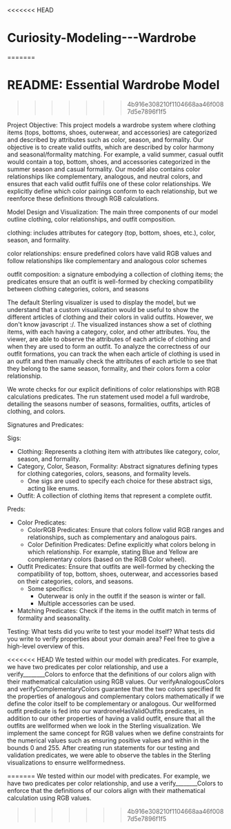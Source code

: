 <<<<<<< HEAD
# Curiosity-Modeling---Wardrobe
=======
# README: Essential Wardrobe Model
>>>>>>> 4b916e308210f1104668aa46f0087d5e7896f1f5

Project Objective: 
This project models a wardrobe system where clothing items (tops, bottoms, shoes, outerwear, and accessories) are categorized and described by attributes such as color, season, and formality. Our objective is to create valid outfits, which are described by color harmony and seasonal/formality matching. For example, a valid summer, casual outfit would contain a top, bottom, shoes, and accessories categorized in the summer season and casual formality. Our model also contains color relationships like complementary, analogous, and neutral colors, and ensures that each valid outfit fulfils one of these color relationships. We explicitly define which color pairings conform to each relationship, but we reenforce these definitions through RGB calculations.


Model Design and Visualization: 
The main three components of our model outline clothing, color relationships, and outfit composition. 

clothing: includes attributes for category (top, bottom, shoes, etc.), color, season, and formality. 

color relationships: ensure predefined colors have valid RGB values and follow relationships like complementary and analogous color schemes

outfit composition: a signature embodying a collection of clothing items; the predicates ensure that an outfit is well-formed by checking compatibility between clothing categories, colors, and seasons

The default Sterling visualizer is used to display the model, but we understand that a custom visualization would be useful to show the different articles of clothing and their colors in valid outfits. However, we don't know javascript :/. The visualized instances show a set of clothing items, with each having a category, color, and other attributes. You, the viewer, are able to observe the attributes of each article of clothing and when they are used to form an outfit. To analyze the correctness of our outfit formations, you can track the when each article of clothing is used in an outfit and then manually check the attributes of each article to see that they belong to the same season, formality, and their colors form a color relationship. 

We wrote checks for our explicit definitions of color relationships with RGB calculations predicates. The run statement used model a full wardrobe, detailing the seasons number of seasons, formalities, outfits, articles of clothing, and colors.

Signatures and Predicates: 

Sigs: 
- Clothing: Represents a clothing item with attributes like category, color, season, and formality.
- Category, Color, Season, Formality: Abstract signatures defining types for clothing categories, colors, seasons, and formality levels. 
    - One sigs are used to specify each choice for these abstract sigs, acting like enums. 
- Outfit: A collection of clothing items that represent a complete outfit.

Preds: 
- Color Predicates: 
    - ColorRGB Predicates: Ensure that colors follow valid RGB ranges and relationships, such as complementary and analogous pairs.
    - Color Definition Predicates: Define explicitly what colors belong in which relationship. For example, stating Blue and Yellow are complementary colors (based on the RGB Color wheel).
- Outfit Predicates: Ensure that outfits are well-formed by checking the compatibility of top, bottom, shoes, outerwear, and accessories based on their categories, colors, and seasons. 
    - Some specifics: 
        - Outerwear is only in the outfit if the season is winter or fall. 
        - Multiple accessories can be used. 
- Matching Predicates: Check if the items in the outfit match in terms of formality and seasonality. 

Testing: What tests did you write to test your model itself? What tests did you write to verify properties about your domain area? Feel free to give a high-level overview of this.

<<<<<<< HEAD
We tested within our model with predicates. For example, we have two predicates per color relationship, and use a verify________Colors to enforce that the definitions of our colors align with their mathematical calculation using RGB values. Our verifyAnalogousColors and verifyComplementaryColors guarantee that the two colors specified fit the properties of analogous and complementary colors mathematically if we define the color itself to be complementary or analogous. Our wellformed outfit predicate is fed into our wardroneHasValidOutfits predicates, in addition to our other properties of having a valid outfit, ensure that all the outfits are wellformed when we look in the Sterling visualization. We implement the same concept for RGB values when we define constraints for the numerical values such as ensuring positive values and within in the bounds 0 and 255. After creating run statements for our testing and validation predicates, we were able to observe the tables in the Sterling visualizations to ensurre wellformedness.


=======
We tested within our model with predicates. For example, we have two predicates per color relationship, and use a verify________Colors to enforce that the definitions of our colors align with their mathematical calculation using RGB values. 
>>>>>>> 4b916e308210f1104668aa46f0087d5e7896f1f5



